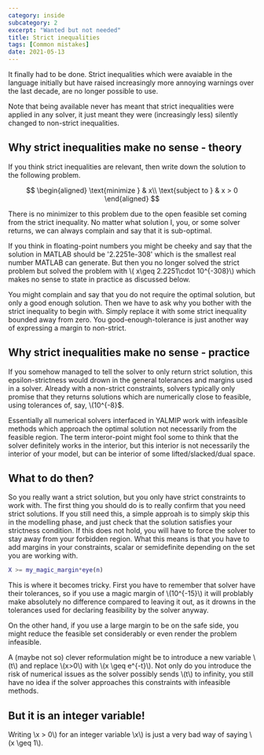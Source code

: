 ```yaml
---
category: inside
subcategory: 2
excerpt: "Wanted but not needed"
title: Strict inequalities
tags: [Common mistakes]
date: 2021-05-13
---
```


It finally had to be done. Strict inequalities which were avaiable in the language initially but have raised increasingly more annoying warnings over the last decade, are no longer possible to use.

Note that being available never has meant that strict inequalities were applied in any solver, it just meant they were (increasingly less) silently changed to non-strict inequalities.

## Why strict inequalities make no sense - theory

If you think strict inequalities are relevant, then write down the solution to the following problem.

$$
\begin{aligned}
\text{minimize } & x\\
\text{subject to } & x > 0
\end{aligned}
$$

There is no minimizer to this problem due to the open feasible set coming from the strict inequality. No matter what solution I, you, or some solver returns, we can always complain and say that it is sub-optimal.

If you think in floating-point numbers you might be cheeky and say that the solution in MATLAB should be '2.2251e-308' which is the smallest real number MATLAB can generate. But then you no longer solved the strict problem but solved the problem with \\( x\geq 2.2251\cdot 10^{-308}\\) which makes no sense to state in practice as discussed below.

You might complain and say that you do not require the optimal solution, but only a good enough solution. Then we have to ask why you bother with the strict inequality to begin with. Simply replace it with some strict inequality bounded away from zero. You good-enough-tolerance is just another way of expressing a margin to non-strict.

## Why strict inequalities make no sense - practice

If you somehow managed to tell the solver to only return strict solution, this epsilon-strictness would drown in the general tolerances and margins used in a solver. Already with a non-strict constraints, solvers typically only promise that they returns solutions which are numerically close to feasible, using tolerances of, say, \\(10^{-8}$.

Essentially all numerical solvers interfaced in YALMIP work with infeasible methods which approach the optimal solution not necessarily from the feasible region. The term interor-point might fool some to think that the solver definitely works in the interior, but this interior is not necessarily the interior of your model, but can be interior of some lifted/slacked/dual space.

## What to do then?

So you really want a strict solution, but you only have strict constraints to work with. The first thing you should do is to really confirm that you need strict solutions. If you still need this, a simple approah is to simply skip this in the modelling phase, and just check that the solution satisfies your strictness condition. If this does not hold, you will have to force the solver to stay away from your forbidden region. What this means is that you have to add margins in your constraints, scalar or semidefinite depending on the set you are working with.

````matlab
X >= my_magic_margin*eye(n)
````

This is where it becomes tricky. First you have to remember that solver have their tolerances, so if you use a magic margin of \\(10^{-15}\\) it will problably make absolutely no difference compared to leaving it out, as it drowns in the tolerances used for declaring feasibility by the solver anyway.

On the other hand, if you use a large margin to be on the safe side, you might reduce the feasible set considerably or even render the problem infeasible.

A (maybe not so) clever reformulation might be to introduce a new variable \\(t\\) and replace \\(x>0\\) with \\(x \geq e^{-t}\\). Not only do you introduce the risk of numerical issues as the solver possibly sends \\(t\\) to infinity, you still have no idea if the solver approaches this constraints with infeasible methods.

## But it is an integer variable!

Writing \\x > 0\\) for an integer variable \\x\\) is just a very bad way of saying \\(x \geq 1\\).
